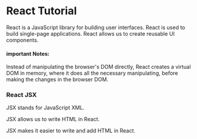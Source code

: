 # React Tutorial

React is a JavaScript library for building user interfaces.
React is used to build single-page applications.
React allows us to create reusable UI components.

#### important Notes:

Instead of manipulating the browser's DOM directly, React creates a virtual DOM in memory, where it does all the necessary manipulating, before making the changes in the browser DOM.

### React JSX

JSX stands for JavaScript XML.

JSX allows us to write HTML in React.

JSX makes it easier to write and add HTML in React.
